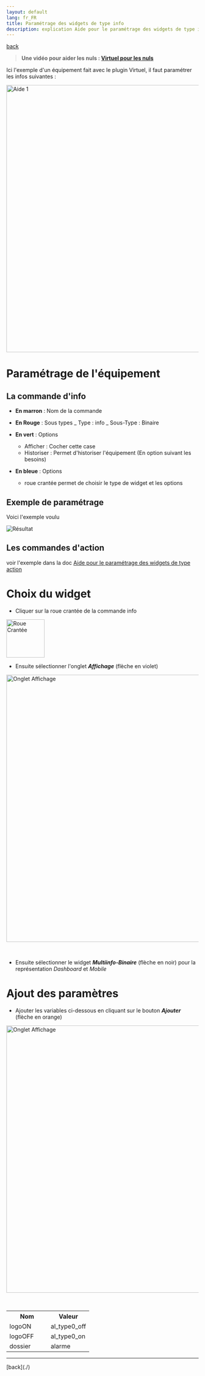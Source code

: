 ```yaml
---
layout: default
lang: fr_FR
title: Paramétrage des widgets de type info
description: explication Aide pour le paramétrage des widgets de type info (binaire, numAide pour le paramétrage des widgets de type info (binaire, numérique)
---
```


[back](./)

> **Une vidéo pour aider les nuls : <a href="https://www.youtube.com/watch?v=wiMh8rmfdKU">Virtuel pour les nuls</a>**

Ici l'exemple d'un équipement fait avec le plugin Virtuel, il faut paramétrer les infos suivantes :

<p><img src="../{{site.img}}/config_info_1.png" alt="Aide 1" width="700"/></p>

# Paramétrage de l'équipement

## La commande d'info

- <b>En marron</b> : Nom de la commande

- <b>En Rouge</b> : Sous types
  _ Type : info
  _ Sous-Type : Binaire

- <b>En vert</b> : Options

  - Afficher : Cocher cette case
  - Historiser : Permet d'historiser l'équipement (En option suivant les besoins)

- <b>En bleue</b> : Options
  - roue crantée permet de choisir le type de widget et les options

## Exemple de paramétrage

Voici l'exemple voulu

<p><img src="../{{site.img}}/multi_binaire.png" alt="Résultat" /></p>

## Les commandes d'action

voir l'exemple dans la doc <a href="{{site.baseurl}}/{{site.help}}/{{page.lang}}/config_action">Aide pour le paramétrage des widgets de type action</a>

# Choix du widget

- Cliquer sur la roue crantée de la commande info
<p><img src="../{{site.img}}/config_roue.png" alt="Roue Crantée" width="100"/></p>

- Ensuite sélectionner l'onglet <b><i>Affichage</i></b> (flèche en violet)<br/>
<p><img src="../{{site.img}}/config_onglet_affichage_info.png" alt="Onglet Affichage" width="700" /></p><br/>

- Ensuite sélectionner le widget <b><i>Multiinfo-Binaire</i></b> (flèche en noir) pour la représentation <i>Dashboard</i> et <i>Mobile</i><br/>

# Ajout des paramètres

- Ajouter les variables ci-dessous en cliquant sur le bouton <b><i>Ajouter</i></b> (flèche en orange)<br/>
<p><img src="../{{site.img}}/config_onglet_affichage_info.png" alt="Onglet Affichage" width="700" /></p><br/>

<CENTER>
    <TABLE width="60%">
        <TR>
            <th scope="col" width="50%">Nom</th>
            <th scope="col" width="50%">Valeur</th>
        </TR>
        <TR>
            <TD width="50%">logoON</TD>
            <TD width="50%">al_type0_off</TD>
        </TR>
        <TR>
            <TD width="50%">logoOFF</TD>
            <TD width="50%">al_type0_on</TD>
        </TR>
        <TR>
            <TD width="50%">dossier</TD>
            <TD width="50%">alarme</TD>
        </TR>
    </TABLE>
</CENTER>

<hr />
[back](./)
